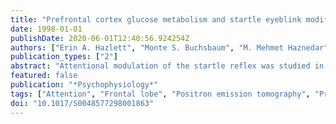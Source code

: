 ```yaml
---
title: "Prefrontal cortex glucose metabolism and startle eyeblink modification abnormalities in unmedicated schizophrenia patients"
date: 1998-01-01
publishDate: 2020-06-01T12:40:56.924254Z
authors: ["Erin A. Hazlett", "Monte S. Buchsbaum", "M. Mehmet Haznedar", "Melissa B. Singer", "Marja K. Germans", "David B. Schnur", "Edward A. Jimenez", "Bradley R. Buchsbaum", "Bill T. Troyer"]
publication_types: ["2"]
abstract: "Attentional modulation of the startle reflex was studied in 16 unmedicated schizophrenia patients and 15 control individuals during the 18F-2-deoxyglucose uptake period for positron emission tomography. In a task involving attended, ignored, and novel tones that served as prepulses, control individuals showed greater prepulse inhibition (PPI) at 120 ms and greater prepulse facilitation at 4,500 ms during attended than during ignored prepulses; the amount of PPI and facilitation during novel prepulses was intermediate. In contrast, patients failed to show differential PPI at 120 ms and tended to show greater facilitation at 4,500 ms during novel prepulses. For control individuals, greater PPI was associated with higher relative metabolic activity rates in prefrontal (Brodmann Areas 8, 9, and 10 bilaterally) and lower in visual cortex. Patients showed this relationship only for Area 10 on the left. Patients also had low metabolism in superior, middle, and inferior prefrontal cortex. Consistent with animal models, our results demonstrate the importance of the functional integrity of prefrontal cortex to PPI modulation."
featured: false
publication: "*Psychophysiology*"
tags: ["Attention", "Frontal lobe", "Positron emission tomography", "Prepulse inhibition", "Schizophrenia", "Startle eyeblink modification"]
doi: "10.1017/S0048577298001863"
---
```



